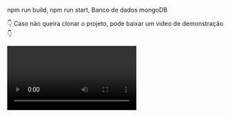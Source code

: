 npm run build, 
npm run start,
Banco de dados mongoDB

👇 Caso não queira clonar o projeto, pode baixar um video de demonstração 👇


![Video do projeto](./img/Projeto%20Spotify%20-%20Google%20Chrome%202025-02-17%2016-26-58.mp4)